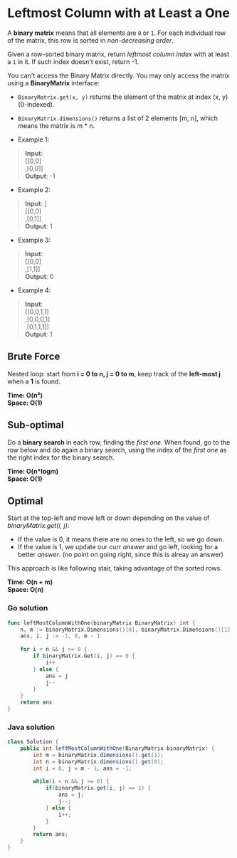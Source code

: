 # Leftmost Column with at Least a One

A **binary matrix** means that all elements are `0` or `1`. For each individual row of the matrix, 
this row is sorted in *non-decreasing order*.

Given a row-sorted binary matrix, return *leftmost column index* with at least a `1` in it.
If such index doesn't exist, return -1.

You can't access the Binary Matrix directly. You may only access the matrix using a **BinaryMatrix**
interface:

- `BinaryMatrix.get(x, y)` returns the element of the matrix at index (x, y) (0-indexed).
- `BinaryMatrix.dimensions()` returns a list of 2 elements [m, n], which means the matrix is m * n.


- Example 1:
> **Input**: <br>
> [[0,0] <br>
> ,[0,0]] <br>
> **Output**: -1 
- Example 2:
> **Input**: [<br>
> [[0,0] <br>
> ,[0,1]] <br>
> **Output**: 1
- Example 3:
> **Input**: <br>
> [[0,0] <br>
> ,[1,1]] <br>
> **Output**: 0
- Example 4:
> **Input**: <br> 
> [[0,0,1,1] <br>
> ,[0,0,0,1] <br>
> ,[0,1,1,1]] <br>
> **Output**: 1

## Brute Force
Nested loop: start from **i = 0 to n, j = 0 to m**, keep track of the **left-most j** when a 
**1** is found.

**Time: O(n²) <br> Space: O(1)**

## Sub-optimal
Do a **binary search** in each row, finding the *first one*. When found, go to the row below and do
again a binary search, using the index of the *first one* as the right index for the binary search.

**Time: O(n\*logm) <br> Space: O(1)**

## Optimal
Start at the top-left and move left or down depending on the value of *binaryMatrix.get(i, j)*:
- If the value is 0, it means there are no ones to the left, so we go down.
- If the value is 1, we update our curr *answer* and go left, looking for a better *answer*. (no 
point on going right, since this is alreay an answer)

This approach is like following stair, taking advantage of the sorted rows.

**Time: O(n + m) <br> Space: O(n)**

### Go solution
```go
func leftMostColumnWithOne(binaryMatrix BinaryMatrix) int {
    n, m := binaryMatrix.Dimensions()[0], binaryMatrix.Dimensions()[1]
    ans, i, j := -1, 0, m - 1
    
    for i < n && j >= 0 {
        if binaryMatrix.Get(i, j) == 0 {
            i++
        } else {
            ans = j
            j--
        }
    }
    return ans
}
```
### Java solution
```java
class Solution {
    public int leftMostColumnWithOne(BinaryMatrix binaryMatrix) {
        int m = binaryMatrix.dimensions().get(1);
        int n = binaryMatrix.dimensions().get(0);
        int i = 0, j = m - 1, ans = -1;
        
        while(i < n && j >= 0) {
            if(binaryMatrix.get(i, j) == 1) {
                ans = j;
                j--;
            } else {
                i++;
            }
        }
        return ans;
    }
}
```